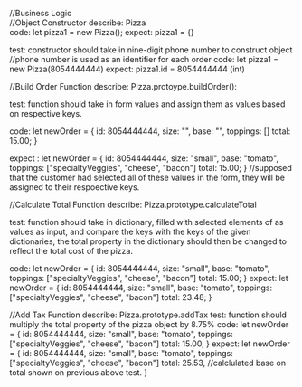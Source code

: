 //Business Logic  
  //Object Constructor 
  describe: Pizza  
  code: let pizza1 = new Pizza(); 
  expect: pizza1 = {} 

  test: constructor should take in nine-digit phone number to construct object //phone number is used as an identifier for each order 
  code: let pizza1 = new Pizza(8054444444) 
  expect: 
  pizza1.id = 8054444444 (int) 

  //Build Order Function 
  describe: Pizza.protoype.buildOrder(): 

  test: function should take in form values and assign them as values based on respective keys. 

  code: let newOrder = { 
    id: 8054444444, 
    size: "", 
    base: "", 
    toppings: []
    total: 15.00; 
  } 

  expect : let newOrder = {
    id: 8054444444, 
    size: "small", 
    base: "tomato", 
    toppings: ["specialtyVeggies", "cheese", "bacon"]
    total: 15.00; 
    } //supposed that the customer had selected all of these values in the form, they will be assigned to their respoective keys. 

  //Calculate Total Function
  describe: Pizza.prototype.calculateTotal 

  test: function should take in dictionary, filled with selected elements of as values as input, and compare the keys with the keys of the given dictionaries, the total property in the dictionary should then be changed to reflect the total cost of the pizza.

  code: let newOrder = {
    id: 8054444444, 
    size: "small", 
    base: "tomato", 
    toppings: ["specialtyVeggies", "cheese", "bacon"]
    total: 15.00; 
    } 
  expect: let newOrder = {
    id: 8054444444, 
    size: "small", 
    base: "tomato", 
    toppings: ["specialtyVeggies", "cheese", "bacon"]
    total: 23.48; 
    } 

  //Add Tax Function 
  describe: Pizza.prototype.addTax
  test: function should multiply the total property of the pizza object by 8.75% 
  code: let newOrder = {
    id: 8054444444, 
    size: "small", 
    base: "tomato", 
    toppings: ["specialtyVeggies", "cheese", "bacon"]
    total: 15.00,
    } 
  expect: let newOrder = {
    id: 8054444444, 
    size: "small", 
    base: "tomato", 
    toppings: ["specialtyVeggies", "cheese", "bacon"]
    total: 25.53,   //calclulated base on total shown on previous above test. 
    }  
